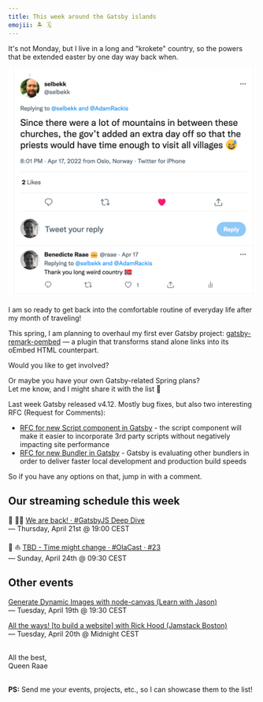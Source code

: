 ```yaml
---
title: This week around the Gatsby islands
emojii: 🏝 🗓
---
```


It's not Monday, but I live in a long and "krokete" country, so the powers that be extended easter by one day way back when.

[![Since there were a lot of mountains in between these churches, the gov't added an extra day off so that the priests would have time enough to visit all villages 😅](./easter-monday.png)](https://twitter.com/selbekk/status/1515752274022342657)

I am so ready to get back into the comfortable routine of everyday life after my month of traveling!

This spring, I am planning to overhaul my first ever Gatsby project: [gatsby-remark-oembed](https://github.com/queen-raae/gatsby-remark-oembed) — a plugin that transforms stand alone links into its oEmbed HTML counterpart.

Would you like to get involved?

Or maybe you have your own Gatsby-related Spring plans?  
Let me know, and I might share it with the list 🎁

Last week Gatsby released v4.12. Mostly bug fixes, but also two interesting RFC (Request for Comments):

- [RFC for new Script component in Gatsby](https://github.com/gatsbyjs/gatsby/discussions/35404) - the script component will make it easier to incorporate 3rd party scripts without negatively impacting site performance
- [RFC for new Bundler in Gatsby](https://github.com/gatsbyjs/gatsby/discussions/35357) - Gatsby is evaluating other bundlers in order to deliver faster local development and production build speeds

So if you have any options on that, jump in with a comment.

## Our streaming schedule this week

🔴 🏴‍☠️ [We are back! · #GatsbyJS Deep Dive](https://youtu.be/7mwWW8Ap7jQ)  
— Thursday, April 21st @ 19:00 CEST

🔴 ⛵ [TBD - Time might change · #OlaCast · #23](https://youtu.be/1Eo_yCCVzQQ)  
— Sunday, April 24th @ 09:30 CEST

## Other events

[Generate Dynamic Images with node-canvas (Learn with Jason)](https://www.learnwithjason.dev/generate-dynamic-images-with-node-canvas)  
— Tuesday, April 19th @ 19:30 CEST

[All the ways! [to build a website] with Rick Hood (Jamstack Boston)](https://www.meetup.com/JAMstack-Boston/events/285239628/)  
— Tuesday, April 20th @ Midnight CEST

&nbsp;  
All the best,  
Queen Raae

&nbsp;  
**PS:** Send me your events, projects, etc., so I can showcase them to the list!

